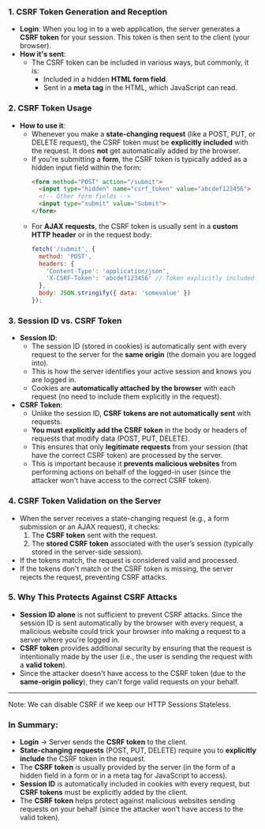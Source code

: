### **1. CSRF Token Generation and Reception**
- **Login**: When you log in to a web application, the server generates a **CSRF token** for your session. This token is then sent to the client (your browser).
- **How it's sent**: 
  - The CSRF token can be included in various ways, but commonly, it is:
    - Included in a hidden **HTML form field**.
    - Sent in a **meta tag** in the HTML, which JavaScript can read.

### **2. CSRF Token Usage**
- **How to use it**:
  - Whenever you make a **state-changing request** (like a POST, PUT, or DELETE request), the CSRF token must be **explicitly included** with the request. It does **not** get automatically added by the browser.
  - If you're submitting a **form**, the CSRF token is typically added as a hidden input field within the form:
    ```html
    <form method="POST" action="/submit">
      <input type="hidden" name="csrf_token" value="abcdef123456">
      <!-- Other form fields -->
      <input type="submit" value="Submit">
    </form>
    ```
  - For **AJAX requests**, the CSRF token is usually sent in a **custom HTTP header** or in the request body:
    ```javascript
    fetch('/submit', {
      method: 'POST',
      headers: {
        'Content-Type': 'application/json',
        'X-CSRF-Token': 'abcdef123456' // Token explicitly included
      },
      body: JSON.stringify({ data: 'somevalue' })
    });
    ```

### **3. Session ID vs. CSRF Token**
- **Session ID**:
  - The session ID (stored in cookies) is automatically sent with every request to the server for the **same origin** (the domain you are logged into).
  - This is how the server identifies your active session and knows you are logged in.
  - Cookies are **automatically attached by the browser** with each request (no need to include them explicitly in the request).
- **CSRF Token**:
  - Unlike the session ID, **CSRF tokens are not automatically sent** with requests.
  - **You must explicitly add the CSRF token** in the body or headers of requests that modify data (POST, PUT, DELETE).
  - This ensures that only **legitimate requests** from your session (that have the correct CSRF token) are processed by the server.
  - This is important because it **prevents malicious websites** from performing actions on behalf of the logged-in user (since the attacker won't have access to the correct CSRF token).

### **4. CSRF Token Validation on the Server**
- When the server receives a state-changing request (e.g., a form submission or an AJAX request), it checks:
  1. The **CSRF token** sent with the request.
  2. The **stored CSRF token** associated with the user’s session (typically stored in the server-side session).
- If the tokens match, the request is considered valid and processed.
- If the tokens don't match or the CSRF token is missing, the server rejects the request, preventing CSRF attacks.

### **5. Why This Protects Against CSRF Attacks**
- **Session ID alone** is not sufficient to prevent CSRF attacks. Since the session ID is sent automatically by the browser with every request, a malicious website could trick your browser into making a request to a server where you're logged in.
- **CSRF token** provides additional security by ensuring that the request is intentionally made by the user (i.e., the user is sending the request with a **valid token**).
- Since the attacker doesn't have access to the CSRF token (due to the **same-origin policy**), they can't forge valid requests on your behalf.

---

Note: We can disable CSRF if we keep our HTTP Sessions Stateless.

### **In Summary:**
- **Login** → Server sends the **CSRF token** to the client.
- **State-changing requests** (POST, PUT, DELETE) require you to **explicitly include** the CSRF token in the request.
- The **CSRF token** is usually provided by the server (in the form of a hidden field in a form or in a meta tag for JavaScript to access).
- **Session ID** is automatically included in cookies with every request, but **CSRF tokens** must be explicitly added by the client.
- The **CSRF token** helps protect against malicious websites sending requests on your behalf (since the attacker won't have access to the valid token).

